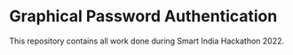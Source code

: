 # Graphical Password Authentication
This repository contains all work done during Smart India Hackathon 2022.
